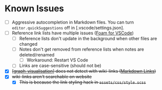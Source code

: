 # Known Issues

- [ ] Aggressive autocompletion in Markdown files. You can turn `editor.quickSuggestions` off in [.vscode/settings.json].
- [ ] Reference link lists have multiple issues ([Foam for VSCode](https://marketplace.visualstudio.com/items?itemName=foam.foam-vscode))
  - [ ] Reference lists don't update in the background when other files are changed
  - [ ] Notes don't get removed from reference lists when notes are deleted/renamed
    - [ ] Workaround: Restart VS Code
  - [ ] Links are case-sensitive (should not be)
- [x] ~~[[graph-visualisation]] does not detect with wiki-links ([Markdown Links](https://marketplace.visualstudio.com/items?itemName=tchayen.markdown-links))~~
- [x] ~~wiki-links aren't searchable on website~~
  - [x] ~~This is because the link styling hack in `assets/css/style.scss`~~

[//begin]: # "Autogenerated link references for markdown compatibility"
[graph-visualisation]: graph-visualisation "Graph visualisation"
[//end]: # "Autogenerated link references"

